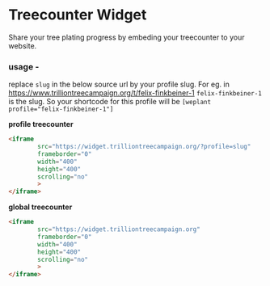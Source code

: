 # Treecounter Widget

Share your tree plating progress by embeding your treecounter to your website.

### usage -

replace `slug` in the below source url by your profile slug. For eg. in https://www.trilliontreecampaign.org/t/felix-finkbeiner-1  `felix-finkbeiner-1` is the slug. So your shortcode for this profile will be `[weplant profile="felix-finkbeiner-1"]`

__profile treecounter__

```html
<iframe 
        src="https://widget.trilliontreecampaign.org/?profile=slug" 
        frameborder="0" 
        width="400" 
        height="400" 
        scrolling="no" 
        >
</iframe>
```

__global treecounter__

```html
<iframe 
        src="https://widget.trilliontreecampaign.org" 
        frameborder="0" 
        width="400" 
        height="400" 
        scrolling="no" 
        >
</iframe>
```
